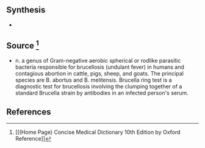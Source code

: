 ## Synthesis
- 
## Source [^1]
- n. a genus of Gram-negative aerobic spherical or rodlike parasitic bacteria responsible for brucellosis (undulant fever) in humans and contagious abortion in cattle, pigs, sheep, and goats. The principal species are B. abortus and B. melitensis. Brucella ring test is a diagnostic test for brucellosis involving the clumping together of a standard Brucella strain by antibodies in an infected person's serum.
## References

[^1]: [[(Home Page) Concise Medical Dictionary 10th Edition by Oxford Reference]]